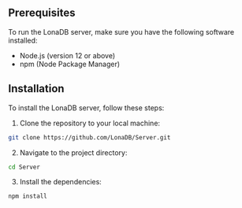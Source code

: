 ## Prerequisites

To run the LonaDB server, make sure you have the following software installed:

- Node.js (version 12 or above)
- npm (Node Package Manager)

## Installation

To install the LonaDB server, follow these steps:

1. Clone the repository to your local machine:

```bash
git clone https://github.com/LonaDB/Server.git
```

2. Navigate to the project directory:

```bash
cd Server
```

3. Install the dependencies:

```bash
npm install
```
